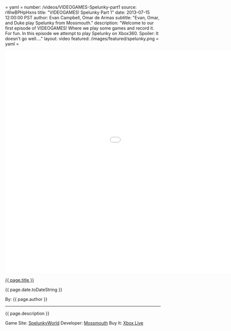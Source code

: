 = yaml =
number: /videos/VIDEOGAMES-Spelunky-part1
source: rWwBPHpHxns
title: "VIDEOGAMES! Spelunky Part 1"
date: 2013-07-15 12:00:00 PST
author: Evan Campbell, Omar de Armas
subtitle: "Evan, Omar, and Duke play Spelunky from Mossmouth."
description: "Welcome to our first episode of VIDEOGAMES! Where we play some games and record it. For fun. In this episode we attempt to play Spelunky on Xbox360. Spoiler: It doesn't go well...."
layout: video
featured: /images/featured/spelunky.png
= yaml =

<div class="vid_container">
  <iframe width="1280" height="720" src="//www.youtube.com/embed/{{ page.source }}?list=UU8V61fINLFkvZk8tCAegsFg" frameborder="0" allowfullscreen></iframe>
</div>

<a href="{{ page.url }}" class='postTitleLink'><p class='postTitle'>{{ page.title }}</p></a>
<p class='postPublished'>{{ page.date.toDateString }}</p>
<p class='postAuthor'>By: {{ page.author }}</p>
<hr>

<p class='podcastSummary'>{{ page.description }}</p>

Game Site: [SpelunkyWorld](www.spelunkyworld.com)
Developer: [Mossmouth](www.mossmouth.com)
Buy It: [Xbox Live](http://marketplace.xbox.com/en-US/Product/Spelunky/66acd000-77fe-1000-9115-d802584109be)

